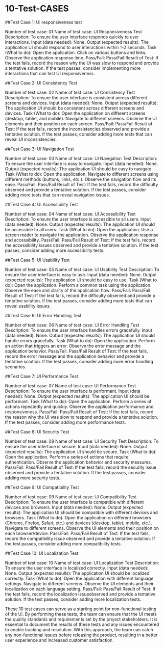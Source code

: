 # 10-Test-CASES

##Test Case 1: UI responsiveness test

Number of test case: 01
Name of test case: UI Responsiveness Test
Description: To ensure the user interface responds quickly to user interactions.
Input (data needed): None.
Output (expected results): The application UI should respond to user interactions within 1-2 seconds.
Task (What to do):
Open the application.
Click on various buttons and links.
Observe the application response time.
Pass/Fail: Pass/Fail
Result of Test: If the test fails, record the reason why the UI was slow to respond and provide a tentative solution. If the test passes, consider implementing more interactions that can test UI responsiveness.

##Test Case 2: UI Consistency Test

Number of test case: 02
Name of test case: UI Consistency Test
Description: To ensure the user interface is consistent across different screens and devices.
Input (data needed): None.
Output (expected results): The application UI should be consistent across different screens and devices.
Task (What to do):
Open the application on different screens (desktop, tablet, and mobile).
Navigate to different screens.
Observe the UI elements and their position on each screen.
Pass/Fail: Pass/Fail
Result of Test: If the test fails, record the inconsistencies observed and provide a tentative solution. If the test passes, consider adding more tests that can reveal UI inconsistencies.

##Test Case 3: UI Navigation Test

Number of test case: 03
Name of test case: UI Navigation Test
Description: To ensure the user interface is easy to navigate.
Input (data needed): None.
Output (expected results): The application UI should be easy to navigate.
Task (What to do):
Open the application.
Navigate to different screens using different methods (buttons, links, etc.).
Observe the navigation flow and its ease.
Pass/Fail: Pass/Fail
Result of Test: If the test fails, record the difficulty observed and provide a tentative solution. If the test passes, consider adding more tests that can reveal navigation issues.

##Test Case 4: UI Accessibility Test

Number of test case: 04
Name of test case: UI Accessibility Test
Description: To ensure the user interface is accessible to all users.
Input (data needed): None.
Output (expected results): The application UI should be accessible to all users.
Task (What to do):
Open the application.
Use a screen reader to navigate the application.
Observe the application response and accessibility.
Pass/Fail: Pass/Fail
Result of Test: If the test fails, record the accessibility issues observed and provide a tentative solution. If the test passes, consider adding more accessibility tests.

##Test Case 5: UI Usability Test

Number of test case: 05
Name of test case: UI Usability Test
Description: To ensure the user interface is easy to use.
Input (data needed): None.
Output (expected results): The application UI should be easy to use.
Task (What to do):
Open the application.
Perform a common task using the application.
Observe the ease and clarity of the application flow.
Pass/Fail: Pass/Fail
Result of Test: If the test fails, record the difficulty observed and provide a tentative solution. If the test passes, consider adding more tests that can reveal usability issues.

##Test Case 6: UI Error Handling Test

Number of test case: 06
Name of test case: UI Error Handling Test
Description: To ensure the user interface handles errors gracefully.
Input (data needed): None.
Output (expected results): The application UI should handle errors gracefully.
Task (What to do):
Open the application.
Perform an action that triggers an error.
Observe the error message and the application behavior.
Pass/Fail: Pass/Fail
Result of Test: If the test fails, record the error message and the application behavior and provide a tentative solution. If the test passes, consider adding more error handling scenarios.

##Test Case 7: UI Performance Test

Number of test case: 07
Name of test case: UI Performance Test
Description: To ensure the user interface is performant.
Input (data needed): None.
Output (expected results): The application UI should be performant.
Task (What to do):
Open the application.
Perform a series of actions repeatedly and quickly.
Observe the application performance and responsiveness.
Pass/Fail: Pass/Fail
Result of Test: If the test fails, record the reason why the UI was slow to respond and provide a tentative solution. If the test passes, consider adding more performance tests.

##Test Case 8: UI Security Test

Number of test case: 08
Name of test case: UI Security Test
Description: To ensure the user interface is secure.
Input (data needed): None.
Output (expected results): The application UI should be secure.
Task (What to do):
Open the application.
Perform a series of actions that require authentication.
Observe the application behavior and security measures.
Pass/Fail: Pass/Fail
Result of Test: If the test fails, record the security issue observed and provide a tentative solution. If the test passes, consider adding more security tests.

##Test Case 9: UI Compatibility Test

Number of test case: 09
Name of test case: UI Compatibility Test
Description: To ensure the user interface is compatible with different devices and browsers.
Input (data needed): None.
Output (expected results): The application UI should be compatible with different devices and browsers.
Task (What to do):
Open the application on different browsers (Chrome, Firefox, Safari, etc.) and devices (desktop, tablet, mobile, etc.).
Navigate to different screens.
Observe the UI elements and their position on each browser/device.
Pass/Fail: Pass/Fail
Result of Test: If the test fails, record the compatibility issue observed and provide a tentative solution. If the test passes, consider adding more compatibility tests.

##Test Case 10: UI Localization Test

Number of test case: 10
Name of test case: UI Localization Test
Description: To ensure the user interface is localized correctly.
Input (data needed): None.
Output (expected results): The application UI should be localized correctly.
Task (What to do):
Open the application with different language settings.
Navigate to different screens.
Observe the UI elements and their localization on each language setting.
Pass/Fail: Pass/Fail
Result of Test: If the test fails, record the localization issueobserved and provide a tentative solution. If the test passes, consider adding more localization tests.

These 10 test cases can serve as a starting point for non-functional testing of the UI. By performing these tests, the team can ensure that the UI meets the quality standards and requirements set by the project stakeholders. It is essential to document the results of these tests and any issues encountered to enable tracking and resolution. With this approach, the team can catch any non-functional issues before releasing the product, resulting in a better user experience and increased customer satisfaction.
